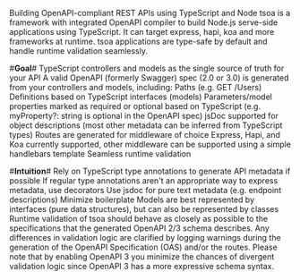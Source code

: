 Building OpenAPI-compliant REST APIs using TypeScript and Node
tsoa is a framework with integrated OpenAPI compiler to build Node.js serve-side applications using TypeScript. It can target express, hapi, koa and more frameworks at runtime. tsoa applications are type-safe by default and handle runtime validation seamlessly.

#**Goal**#
TypeScript controllers and models as the single source of truth for your API
A valid OpenAPI (formerly Swagger) spec (2.0 or 3.0) is generated from your controllers and models, including:
Paths (e.g. GET /Users)
Definitions based on TypeScript interfaces (models)
Parameters/model properties marked as required or optional based on TypeScript (e.g. myProperty?: string is optional in the OpenAPI spec)
jsDoc supported for object descriptions (most other metadata can be inferred from TypeScript types)
Routes are generated for middleware of choice
Express, Hapi, and Koa currently supported, other middleware can be supported using a simple handlebars template
Seamless runtime validation

#**Intuition**#
Rely on TypeScript type annotations to generate API metadata if possible
If regular type annotations aren't an appropriate way to express metadata, use decorators
Use jsdoc for pure text metadata (e.g. endpoint descriptions)
Minimize boilerplate
Models are best represented by interfaces (pure data structures), but can also be represented by classes
Runtime validation of tsoa should behave as closely as possible to the specifications that the generated OpenAPI 2/3 schema describes. Any differences in validation logic are clarified by logging warnings during the generation of the OpenAPI Specification (OAS) and/or the routes.
Please note that by enabling OpenAPI 3 you minimize the chances of divergent validation logic since OpenAPI 3 has a more expressive schema syntax.
